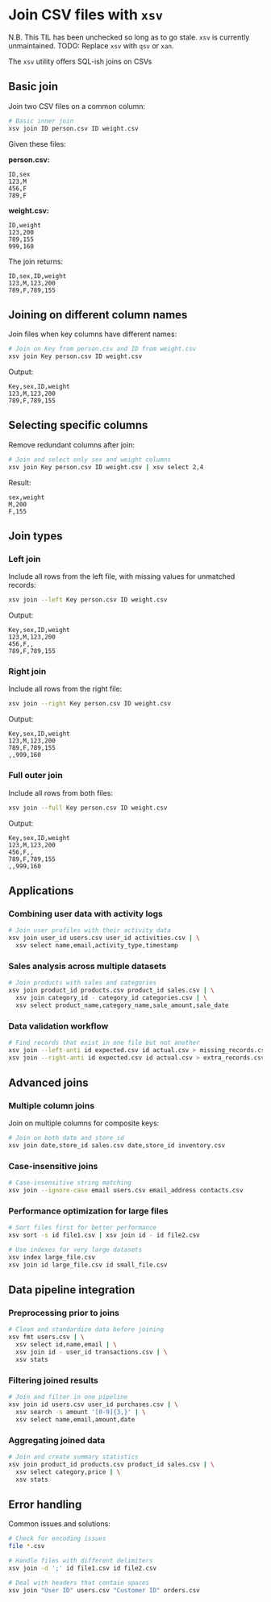# Join CSV files with `xsv`

N.B. This TIL has been unchecked so long as to go stale.
`xsv` is currently unmaintained.
TODO: Replace `xsv` with `qsv` or `xan`.

The `xsv` utility offers SQL-ish joins on CSVs

## Basic join

Join two CSV files on a common column:

```bash
# Basic inner join
xsv join ID person.csv ID weight.csv
```

Given these files:

**person.csv:**
```
ID,sex
123,M
456,F
789,F
```

**weight.csv:**
```
ID,weight
123,200
789,155
999,160
```

The join returns:
```
ID,sex,ID,weight
123,M,123,200
789,F,789,155
```

## Joining on different column names

Join files when key columns have different names:

```bash
# Join on Key from person.csv and ID from weight.csv
xsv join Key person.csv ID weight.csv
```

Output:
```
Key,sex,ID,weight
123,M,123,200
789,F,789,155
```

## Selecting specific columns

Remove redundant columns after join:

```bash
# Join and select only sex and weight columns
xsv join Key person.csv ID weight.csv | xsv select 2,4
```

Result:
```
sex,weight
M,200
F,155
```

## Join types

### Left join
Include all rows from the left file, with missing values for unmatched records:

```bash
xsv join --left Key person.csv ID weight.csv
```

Output:
```
Key,sex,ID,weight
123,M,123,200
456,F,,
789,F,789,155
```

### Right join
Include all rows from the right file:

```bash
xsv join --right Key person.csv ID weight.csv
```

Output:
```
Key,sex,ID,weight
123,M,123,200
789,F,789,155
,,999,160
```

### Full outer join
Include all rows from both files:

```bash
xsv join --full Key person.csv ID weight.csv
```

Output:
```
Key,sex,ID,weight
123,M,123,200
456,F,,
789,F,789,155
,,999,160
```

## Applications

### Combining user data with activity logs

```bash
# Join user profiles with their activity data
xsv join user_id users.csv user_id activities.csv | \
  xsv select name,email,activity_type,timestamp
```

### Sales analysis across multiple datasets

```bash
# Join products with sales and categories
xsv join product_id products.csv product_id sales.csv | \
  xsv join category_id - category_id categories.csv | \
  xsv select product_name,category_name,sale_amount,sale_date
```

### Data validation workflow

```bash
# Find records that exist in one file but not another
xsv join --left-anti id expected.csv id actual.csv > missing_records.csv
xsv join --right-anti id expected.csv id actual.csv > extra_records.csv
```

## Advanced joins

### Multiple column joins

Join on multiple columns for composite keys:

```bash
# Join on both date and store_id
xsv join date,store_id sales.csv date,store_id inventory.csv
```

### Case-insensitive joins

```bash
# Case-insensitive string matching
xsv join --ignore-case email users.csv email_address contacts.csv
```

### Performance optimization for large files

```bash
# Sort files first for better performance
xsv sort -s id file1.csv | xsv join id - id file2.csv

# Use indexes for very large datasets
xsv index large_file.csv
xsv join id large_file.csv id small_file.csv
```

## Data pipeline integration

### Preprocessing prior to  joins

```bash
# Clean and standardize data before joining
xsv fmt users.csv | \
  xsv select id,name,email | \
  xsv join id - user_id transactions.csv | \
  xsv stats
```

### Filtering joined results

```bash
# Join and filter in one pipeline
xsv join id users.csv user_id purchases.csv | \
  xsv search -s amount '[0-9]{3,}' | \
  xsv select name,email,amount,date
```

### Aggregating joined data

```bash
# Join and create summary statistics
xsv join product_id products.csv product_id sales.csv | \
  xsv select category,price | \
  xsv stats
```

## Error handling

Common issues and solutions:

```bash
# Check for encoding issues
file *.csv

# Handle files with different delimiters
xsv join -d ';' id file1.csv id file2.csv

# Deal with headers that contain spaces
xsv join "User ID" users.csv "Customer ID" orders.csv
```

